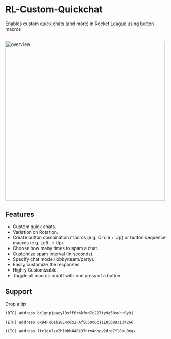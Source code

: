 # RL-Custom-Quickchat

Enables custom quick chats (and more) in Rocket League using button macros

## 



<a>
  <img src='https://i.imgur.com/eOYr5wB.gif' alt="overview" width="500"/>
</a>

## Features

- Custom quick chats.
- Variation on Rotation. 
- Create button combination macros (e.g. Circle + Up) or button sequence macros (e.g. Left → Up).
- Choose how many times to spam a chat.
- Customize spam interval (in seconds).
- Specify chat mode (lobby/team/party).
- Easily customize the responses. 
- Highly Customizable.
- Toggle all macros on/off with one press of a button.


## Support

Drop a tip

    (BTC) address bc1qnpjpacyl9sff6r4kfmn7c227ty9g50suhr0y9j
    
    (ETH) address 0x94FcBab18E4c0b2FAf5050c0c11E056893134266
    
    (LTC) address ltc1qu7ze2hlnkh440k37nrm4nhpv2dre7fl8xu0egx

